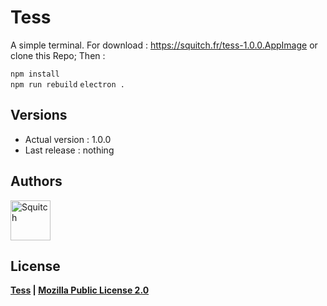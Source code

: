 # Tess
A simple terminal.
For download : https://squitch.fr/tess-1.0.0.AppImage or clone this Repo; Then :

`
npm install
`
<br>
`
npm run rebuild
`
`
electron .
`

## Versions

* Actual version : 1.0.0
* Last release : nothing

## Authors

[<img width="64" src="https://avatars.githubusercontent.com/u/63391793?s=400&u=715a3054e5ce60b197271a3a2a188a48adbd405e&v=4" alt="Squitch">](https://github.com/SquitchYT)


## License

**[Tess](https://github.com/Asthowen/Tess) | [Mozilla Public License 2.0](https://github.com/Asthowen/Tess/blob/main/LICENSE)**